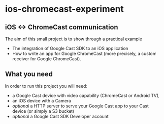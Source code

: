 # ios-chromecast-experiment

## iOS <-> ChromeCast communication

The aim of this small project is to show through a practical example
* The integration of Google Cast SDK to an iOS application
* How to write an app for Google ChromeCast (more precisely, a custom receiver for Google ChromeCast).


## What you need

In order to run this project you will need:
* a Google Cast device with video capability (ChromeCast or Android TV),
* an iOS device with a Camera
* *optional* a HTTP server to serve your Google Cast app to your Cast device (or simply a S3 bucket)
* *optional* a Google Cast SDK Developer account 

